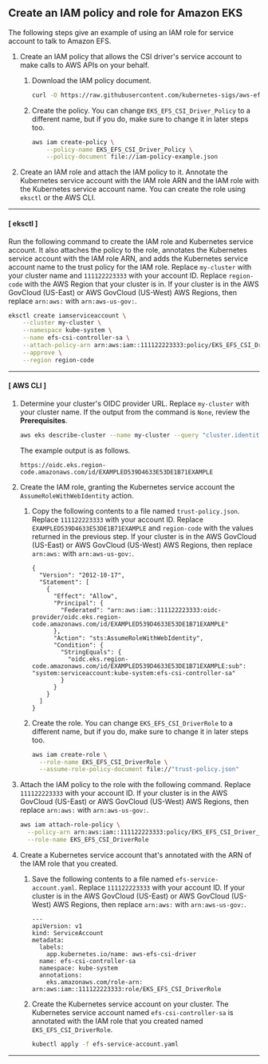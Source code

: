 ## Create an IAM policy and role for Amazon EKS

The following steps give an example of using an IAM role for service account to talk to Amazon EFS.

1. Create an IAM policy that allows the CSI driver's service account to make calls to AWS APIs on your behalf.

   1. Download the IAM policy document.

      ```sh
      curl -O https://raw.githubusercontent.com/kubernetes-sigs/aws-efs-csi-driver/master/docs/iam-policy-example.json
      ```

   1. Create the policy. You can change `EKS_EFS_CSI_Driver_Policy` to a different name, but if you do, make sure to change it in later steps too.

      ```sh
      aws iam create-policy \
          --policy-name EKS_EFS_CSI_Driver_Policy \
          --policy-document file://iam-policy-example.json
      ```

1. Create an IAM role and attach the IAM policy to it. Annotate the Kubernetes service account with the IAM role ARN and the IAM role with the Kubernetes service account name. You can create the role using `eksctl` or the AWS CLI.

------
#### [ eksctl ]

   Run the following command to create the IAM role and Kubernetes service account. It also attaches the policy to the role, annotates the Kubernetes service account with the IAM role ARN, and adds the Kubernetes service account name to the trust policy for the IAM role. Replace `my-cluster` with your cluster name and `111122223333` with your account ID. Replace `region-code` with the AWS Region that your cluster is in. If your cluster is in the AWS GovCloud \(US\-East\) or AWS GovCloud \(US\-West\) AWS Regions, then replace `arn:aws:` with `arn:aws-us-gov:`.

   ```sh
   eksctl create iamserviceaccount \
       --cluster my-cluster \
       --namespace kube-system \
       --name efs-csi-controller-sa \
       --attach-policy-arn arn:aws:iam::111122223333:policy/EKS_EFS_CSI_Driver_Policy \
       --approve \
       --region region-code
   ```

------
#### [ AWS CLI ]

   1. Determine your cluster's OIDC provider URL. Replace `my-cluster` with your cluster name. If the output from the command is `None`, review the **Prerequisites**.

      ```sh
      aws eks describe-cluster --name my-cluster --query "cluster.identity.oidc.issuer" --output text
      ```

      The example output is as follows.

      ```
      https://oidc.eks.region-code.amazonaws.com/id/EXAMPLED539D4633E53DE1B71EXAMPLE
      ```

   1. Create the IAM role, granting the Kubernetes service account the `AssumeRoleWithWebIdentity` action.

      1. Copy the following contents to a file named `trust-policy.json`. Replace `111122223333` with your account ID. Replace `EXAMPLED539D4633E53DE1B71EXAMPLE` and `region-code` with the values returned in the previous step. If your cluster is in the AWS GovCloud \(US\-East\) or AWS GovCloud \(US\-West\) AWS Regions, then replace `arn:aws:` with `arn:aws-us-gov:`.

         ```
         {
           "Version": "2012-10-17",
           "Statement": [
             {
               "Effect": "Allow",
               "Principal": {
                 "Federated": "arn:aws:iam::111122223333:oidc-provider/oidc.eks.region-code.amazonaws.com/id/EXAMPLED539D4633E53DE1B71EXAMPLE"
               },
               "Action": "sts:AssumeRoleWithWebIdentity",
               "Condition": {
                 "StringEquals": {
                   "oidc.eks.region-code.amazonaws.com/id/EXAMPLED539D4633E53DE1B71EXAMPLE:sub": "system:serviceaccount:kube-system:efs-csi-controller-sa"
                 }
               }
             }
           ]
         }
         ```

      1. Create the role. You can change `EKS_EFS_CSI_DriverRole` to a different name, but if you do, make sure to change it in later steps too.

         ```sh
         aws iam create-role \
           --role-name EKS_EFS_CSI_DriverRole \
           --assume-role-policy-document file://"trust-policy.json"
         ```

   1. Attach the IAM policy to the role with the following command. Replace `111122223333` with your account ID. If your cluster is in the AWS GovCloud \(US\-East\) or AWS GovCloud \(US\-West\) AWS Regions, then replace `arn:aws:` with `arn:aws-us-gov:`.

      ```sh
      aws iam attach-role-policy \
        --policy-arn arn:aws:iam::111122223333:policy/EKS_EFS_CSI_Driver_Policy \
        --role-name EKS_EFS_CSI_DriverRole
      ```

   1. Create a Kubernetes service account that's annotated with the ARN of the IAM role that you created.

      1. Save the following contents to a file named `efs-service-account.yaml`. Replace `111122223333` with your account ID. If your cluster is in the AWS GovCloud \(US\-East\) or AWS GovCloud \(US\-West\) AWS Regions, then replace `arn:aws:` with `arn:aws-us-gov:`.

         ```
         ---
         apiVersion: v1
         kind: ServiceAccount
         metadata:
           labels:
             app.kubernetes.io/name: aws-efs-csi-driver
           name: efs-csi-controller-sa
           namespace: kube-system
           annotations:
             eks.amazonaws.com/role-arn: arn:aws:iam::111122223333:role/EKS_EFS_CSI_DriverRole
         ```

      1. Create the Kubernetes service account on your cluster. The Kubernetes service account named `efs-csi-controller-sa` is annotated with the IAM role that you created named `EKS_EFS_CSI_DriverRole`.

         ```sh
         kubectl apply -f efs-service-account.yaml
         ```
------
